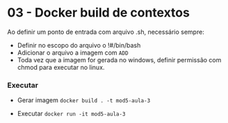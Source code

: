 # 03 - Docker build de contextos
Ao definir um ponto de entrada com arquivo .sh, necessário sempre:

- Definir no escopo do arquivo o !#/bin/bash
- Adicionar o arquivo a imagem
com ```ADD ```
- Toda vez que a imagem for gerada no windows, definir permissão com chmod
para executar no linux.

### Executar
- Gerar imagem ```docker build . -t mod5-aula-3```

- Executar ```docker run -it mod5-aula-3```
